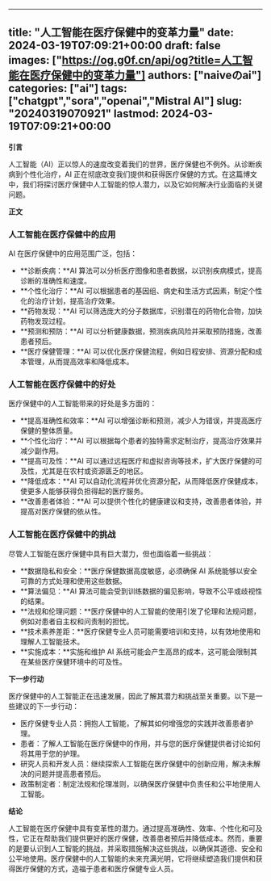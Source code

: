 
---
title: "人工智能在医疗保健中的变革力量"
date: 2024-03-19T07:09:21+00:00
draft: false
images: ["https://og.g0f.cn/api/og?title=人工智能在医疗保健中的变革力量"]
authors: ["naiveのai"]
categories: ["ai"]
tags: ["chatgpt","sora","openai","Mistral AI"]
slug: "20240319070921"
lastmod: 2024-03-19T07:09:21+00:00
---
**引言**

人工智能（AI）正以惊人的速度改变着我们的世界，医疗保健也不例外。从诊断疾病到个性化治疗，AI 正在彻底改变我们提供和获得医疗保健的方式。在这篇博文中，我们将探讨医疗保健中人工智能的惊人潜力，以及它如何解决行业面临的关键问题。

**正文**

### 人工智能在医疗保健中的应用

AI 在医疗保健中的应用范围广泛，包括：

- **诊断疾病：**AI 算法可以分析医疗图像和患者数据，以识别疾病模式，提高诊断的准确性和速度。
- **个性化治疗：**AI 可以根据患者的基因组、病史和生活方式因素，制定个性化的治疗计划，提高治疗效果。
- **药物发现：**AI 可以筛选庞大的分子数据库，识别潜在的药物化合物，加快药物发现过程。
- **预测和预防：**AI 可以分析健康数据，预测疾病风险并采取预防措施，改善患者预后。
- **医疗保健管理：**AI 可以优化医疗保健流程，例如日程安排、资源分配和成本管理，从而提高效率和降低成本。

### 人工智能在医疗保健中的好处

医疗保健中的人工智能带来的好处是多方面的：

- **提高准确性和效率：**AI 可以增强诊断和预测，减少人为错误，并提高医疗保健的整体质量。
- **个性化治疗：**AI 可以根据每个患者的独特需求定制治疗，提高治疗效果并减少副作用。
- **提高可及性：**AI 可以通过远程医疗和虚拟咨询等技术，扩大医疗保健的可及性，尤其是在农村或资源匮乏的地区。
- **降低成本：**AI 可以自动化流程并优化资源分配，从而降低医疗保健成本，使更多人能够获得负担得起的医疗服务。
- **改善患者体验：**AI 可以提供个性化的健康建议和支持，改善患者体验，并提高对医疗保健的依从性。

### 人工智能在医疗保健中的挑战

尽管人工智能在医疗保健中具有巨大潜力，但也面临着一些挑战：

- **数据隐私和安全：**医疗保健数据高度敏感，必须确保 AI 系统能够以安全可靠的方式处理和使用这些数据。
- **算法偏见：**AI 算法可能会受到训练数据的偏见影响，导致不公平或歧视性的结果。
- **法规和伦理问题：**医疗保健中的人工智能的使用引发了伦理和法规问题，例如对患者自主权和问责制的担忧。
- **技术素养差距：**医疗保健专业人员可能需要培训和支持，以有效地使用和理解人工智能技术。
- **实施成本：**实施和维护 AI 系统可能会产生高昂的成本，这可能会限制其在某些医疗保健环境中的可及性。

**下一步行动**

医疗保健中的人工智能正在迅速发展，因此了解其潜力和挑战至关重要。以下是一些建议的下一步行动：

- 医疗保健专业人员：拥抱人工智能，了解其如何增强您的实践并改善患者护理。
- 患者：了解人工智能在医疗保健中的作用，并与您的医疗保健提供者讨论如何将其用于您的护理。
- 研究人员和开发人员：继续探索人工智能在医疗保健中的创新应用，解决未解决的问题并提高患者预后。
- 政策制定者：制定法规和伦理准则，以确保医疗保健中负责任和公平地使用人工智能。

**结论**

人工智能在医疗保健中具有变革性的潜力。通过提高准确性、效率、个性化和可及性，它正在帮助我们提供更好的医疗保健，改善患者预后并降低成本。然而，重要的是要认识到人工智能的挑战，并采取措施解决这些挑战，以确保其道德、安全和公平地使用。医疗保健中的人工智能的未来充满光明，它将继续塑造我们提供和获得医疗保健的方式，造福于患者和医疗保健专业人员。